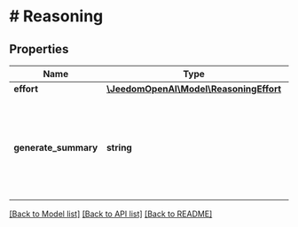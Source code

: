 # # Reasoning

## Properties

Name | Type | Description | Notes
------------ | ------------- | ------------- | -------------
**effort** | [**\JeedomOpenAI\Model\ReasoningEffort**](ReasoningEffort.md) |  | [optional]
**generate_summary** | **string** | **computer_use_preview only**  A summary of the reasoning performed by the model. This can be useful for debugging and understanding the model&#39;s reasoning process. One of &#x60;concise&#x60; or &#x60;detailed&#x60;. | [optional]

[[Back to Model list]](../../README.md#models) [[Back to API list]](../../README.md#endpoints) [[Back to README]](../../README.md)
